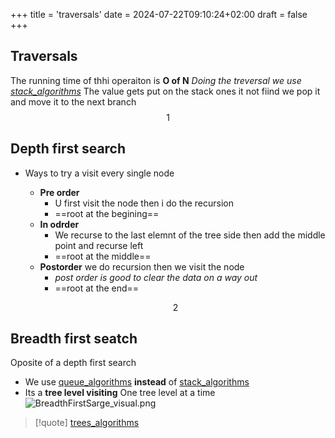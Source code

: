 +++
title = 'traversals'
date = 2024-07-22T09:10:24+02:00
draft = false
+++

## Traversals
The running time of thhi operaiton is **O of N**
*Doing the treversal we use [stack_algorithms](/Algorithms/stack_algorithms.md)*
The value gets put on the stack ones it not fiind we pop it and move it to the next branch
$$1$$
## Depth first search
-  Ways to try a visit every single node
	
	- **Pre order**
		- U first visit the node then i do the recursion 
		- ==root at the begining==
	- **In odrder** 
		- We recurse to the last elemnt of the tree side then add the middle point and recurse left
		- ==root at the middle==
	- **Postorder** we do recursion then we visit the  node 
		- *post order is good to clear the data on a way out*
		- ==root at the end==

	$$2$$ 
## Breadth first seatch
Oposite of a depth first search 
- We use [queue_algorithms](/Algorithms/queue_algorithms.md) **instead** of [stack_algorithms](/Algorithms/stack_algorithms.md) 
- Its a **tree level visiting**
	One tree level at a time 
	![BreadthFirstSarge_visual.png](/Notes/BreadthFirstSarge_visual.png)
>[!quote] [trees_algorithms](/Algorithms/trees_algorithms.md)